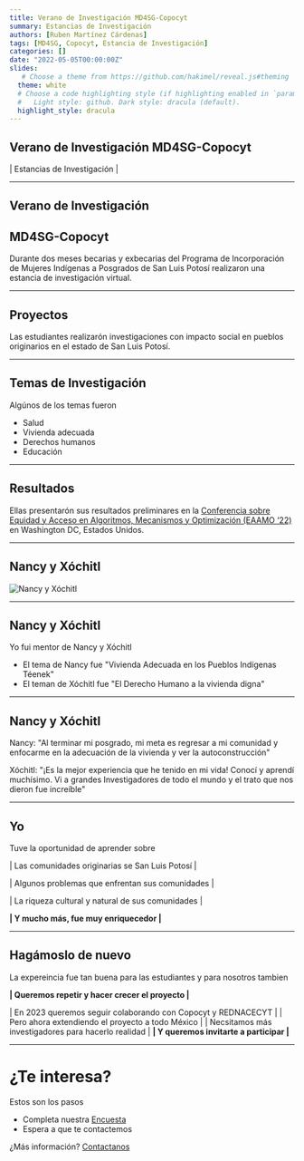 ```yaml
---
title: Verano de Investigación MD4SG-Copocyt
summary: Estancias de Investigación
authors: [Ruben Martínez Cárdenas]
tags: [MD4SG, Copocyt, Estancia de Investigación]
categories: []
date: "2022-05-05T00:00:00Z"
slides:
   # Choose a theme from https://github.com/hakimel/reveal.js#theming
  theme: white
  # Choose a code highlighting style (if highlighting enabled in `params.toml`)
  #   Light style: github. Dark style: dracula (default).
  highlight_style: dracula
---
```


## Verano de Investigación MD4SG-Copocyt

 | Estancias de Investigación |

---

## Verano de Investigación 
## MD4SG-Copocyt

Durante dos meses becarias y exbecarias del Programa de Incorporación de Mujeres Indígenas a Posgrados de San Luis Potosí realizaron una estancia de investigación virtual.

---

## Proyectos

Las estudiantes realizarón investigaciones con impacto social en pueblos originarios en el estado de San Luis Potosí.

---

## Temas de Investigación

Algúnos de los temas fueron

- Salud
- Vivienda adecuada
- Derechos humanos
- Educación

---

## Resultados

Ellas presentarón sus resultados preliminares en la [Conferencia sobre Equidad y Acceso en Algoritmos, Mecanismos y Optimización (EAAMO ‘22)](https://eaamo.org/#home) en Washington DC, Estados Unidos.

---

## Nancy y Xóchitl
![Nancy y Xóchitl](/nyx.jpeg)

---

## Nancy y Xóchitl

Yo fui mentor de Nancy y Xóchitl

- El tema de Nancy fue "Vivienda Adecuada en los Pueblos Indígenas Téenek"
- El teman de Xóchitl fue "El Derecho Humano a la vivienda digna"

---

## Nancy y Xóchitl

Nancy: "Al terminar mi posgrado, mi meta es regresar a mi comunidad y enfocarme en la adecuación de la vivienda y ver la autoconstrucción"

Xóchitl: "¡Es la mejor experiencia que he tenido en mi vida! Conocí y aprendí muchísimo. Vi a grandes Investigadores de todo el mundo y el trato que nos dieron fue increíble"

---

## Yo

Tuve la oportunidad de aprender sobre

| Las comunidades originarias se San Luis Potosí |

| Algunos problemas que enfrentan sus comunidades |

| La riqueza cultural y natural de sus comunidades |

**| Y mucho más, fue muy enriquecedor |**

---

## Hagámoslo de nuevo

La expereincia fue tan buena para las estudiantes y para nosotros tambien

**| Queremos repetir y hacer crecer el proyecto |** 

| En 2023 queremos seguir colaborando con Copocyt y REDNACECYT |
| Pero ahora extendiendo el proyecto a todo México |
| Necsitamos más investigadores para hacerlo realidad |
**| Y queremos invitarte a participar |**

---
# ¿Te interesa?

Estos son los pasos
- Completa nuestra [Encuesta](https://rubenmtzc.netlify.app/#contact)
- Espera a que te contactemos 

¿Más información? [Contactanos](rubenmtzc@gmail.com)


